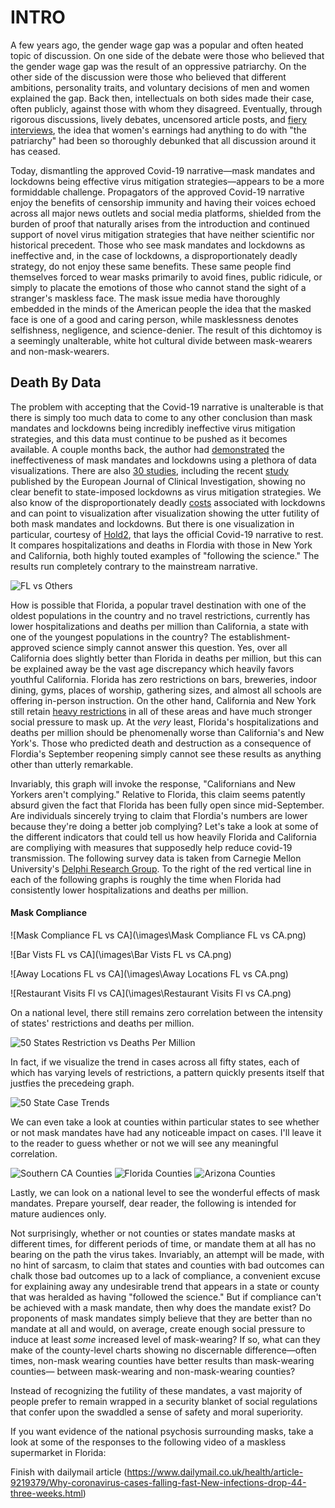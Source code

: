 # INTRO

A few years ago, the gender wage gap was a popular and often heated topic of discussion. On one side of the debate were those who believed that the gender wage gap was the result of an oppressive patriarchy. On the other side of the discussion were those who believed that different ambitions, personality traits, and voluntary decisions of men and women explained the gap. Back then, intellectuals on both sides made their case, often publicly, against those with whom they disagreed. Eventually, through rigorous discussions, lively debates, uncensored article posts, and [fiery interviews](https://www.youtube.com/watch?v=aMcjxSThD54), the idea that women's earnings had anything to do with "the patriarchy" had been so thoroughly debunked that all discussion around it has ceased. 

Today, dismantling the approved Covid-19 narrative&mdash;mask mandates and lockdowns being effective virus mitigation strategies&mdash;appears to be a more formiddable challenge. Propagators of the approved Covid-19 narrative enjoy the benefits of censorship immunity and having their voices echoed across all major news outlets and social media platforms, shielded from the burden of proof that naturally arises from the introduction and continued support of novel virus mitigation strategies that have neither scientific nor historical precedent. Those who see mask mandates and lockdowns as ineffective and, in the case of lockdowns, a disproportionately deadly strategy, do not enjoy these same benefits. These same people find themselves forced to wear masks primarily to avoid fines, public ridicule, or simply to placate the emotions of those who cannot stand the sight of a stranger's maskless face. The mask issue media have thoroughly embedded in the minds of the American people the idea that the masked face is one of a good and caring person, while masklessness denotes selfishness, negligence, and science-denier. The result of this dichtomoy is a seemingly unalterable, white hot cultural divide between mask-wearers and non-mask-wearers.

## Death By Data

The problem with accepting that the Covid-19 narrative is unalterable is that there is simply too much data to come to any other conclusion than mask mandates and lockdowns being incredibly ineffective virus mitigation strategies, and this data must continue to be pushed as it becomes available. A couple months back, the author had [demonstrated](https://mises.org/wire/theres-still-no-evidence-either-lockdowns-or-masks-are-game-changers) the ineffectiveness of mask mandates and lockdowns using a plethora of data visualizations. There are also [30 studies](https://www.aier.org/article/lockdowns-do-not-control-the-coronavirus-the-evidence/), including the recent [study](https://www.newsweek.com/covid-lockdowns-have-no-clear-benefit-vs-other-voluntary-measures-international-study-shows-1561656) published by the European Journal of Clinical Investigation, showing no clear benefit to state-imposed lockdowns as virus mitigation strategies. We also know of the disproportionately deadly [costs](https://rationalground.com/lockdowns-pros-and-cons/) associated with lockdowns and can point to visualization after visualization showing the utter futility of both mask mandates and lockdowns. But there is one visualization in particular, courtesy of [Hold2](https://twitter.com/Hold2llc), that lays the official Covid-19 narrative to rest. It compares hospitalizations and deaths in Flordia with those in New York and California, both highly touted examples of "following the science." The results run completely contrary to the mainstream narrative.

![FL vs Others](https://pbs.twimg.com/media/EtUGfNRXIAEaTTl?format=jpg&name=large)

How is possible that Florida, a popular travel destination with one of the oldest populations in the country and no travel restrictions, currently has lower hospitalizations and deaths per million than California, a state with one of the youngest populations in the country? The establishment-approved science simply cannot answer this question. Yes, over all California does slightly better than Florida in deaths per million, but this can be explained away be the vast age discrepancy which heavily favors youthful California. Florida has zero restrictions on bars, breweries, indoor dining, gyms, places of worship, gathering sizes, and almost all schools are offering in-person instruction. On the other hand, California and New York still retain [heavy restrictions](https://pbs.twimg.com/media/EtUGlYbXUAcyNrK?format=jpg&name=large) in all of these areas and have much stronger social pressure to mask up. At the *very* least, Florida's hospitalizations and deaths per million should be phenomenally worse than California's and New York's. Those who predicted death and destruction as a consequence of Flordia's September reopening simply cannot see these results as anything other than utterly remarkable. 

Invariably, this graph will invoke the response, "Californians and New Yorkers aren't complying." Relative to Florida, this claim seems patently absurd given the fact that Florida has been fully open since mid-September. Are individuals sincerely trying to claim that Flordia's numbers are lower because they're doing a better job complying? Let's take a look at some of the different indicators that could tell us how heavily Florida and California are compliying with measures that supposedly help reduce covid-19 transmission. The following survey data is taken from Carnegie Mellon University's [Delphi Research Group](https://delphi.cmu.edu/covidcast/survey-results/?date=20210201&region=FL). To the right of the red vertical line in each of the following graphs is roughly the time when Florida had consistently lower hospitalizations and deaths per million.

#### Mask Compliance

![Mask Compliance FL vs CA](\images\Mask Compliance FL vs CA.png)

![Bar Vists FL vs CA](\images\Bar Vists FL vs CA.png)

![Away Locations FL vs CA](\images\Away Locations FL vs CA.png)

![Restaurant Visits Fl vs CA](\images\Restaurant Visits Fl vs CA.png)


On a national level, there still remains zero correlation between the intensity of states' restrictions and deaths per million.

![50 States Restriction vs Deaths Per Million](https://pbs.twimg.com/media/Eqf4ZzjW4AAtgwQ?format=jpg&name=900x900)

In fact, if we visualize the trend in cases across all fifty states, each of which has varying levels of restrictions, a pattern quickly presents itself that justfies the precedeing graph.

![50 State Case Trends](/images/Case_Trends_All_50_States.png)

We can even take a look at counties within particular states to see whether or not mask mandates have had any noticeable impact on cases. I'll leave it to the reader to guess whether or not we will see any meaningful correlation.

![Southern CA Counties](https://pbs.twimg.com/media/EtaAjIbXcAIDmI6?format=jpg&name=large)
![Florida Counties](https://pbs.twimg.com/media/EtaAYFyXEAsiUbA?format=jpg&name=large)
![Arizona Counties](https://pbs.twimg.com/media/EtaAsvYXUAASBnE?format=jpg&name=4096x4096)

Lastly, we can look on a national level to see the wonderful effects of mask mandates. Prepare yourself, dear reader, the following is intended for mature audiences only.

Not surprisingly, whether or not counties or states mandate masks at different times, for different periods of time, or mandate them at all has no bearing on the path the virus takes. Invariably, an attempt will be made, with no hint of sarcasm, to claim that states and counties with bad outcomes can chalk those bad outcomes up to a lack of compliance, a convenient excuse for explaining away any undesirable trend that appears in a state or county that was heralded as having "followed the science." But if compliance can't be achieved with a mask mandate, then why does the mandate exist? Do proponents of mask mandates simply believe that they are better than no mandate at all and would, on average, create enough social pressure to induce at least *some* increased level of mask-wearing? If so, what can they make of the county-level charts showing no discernable difference&mdash;often times, non-mask wearing counties have better results than mask-wearing counties&mdash; between mask-wearing and non-mask-wearing counties? 

Instead of recognizing the futility of these mandates, a vast majority of people prefer to remain wrapped in a security blanket of social regulations that confer upon the swaddled a sense of safety and moral superiority.

If you want evidence of the national psychosis surrounding masks, take a look at some of the responses to the following video of a maskless supermarket in Florida:

Finish with dailymail article (https://www.dailymail.co.uk/health/article-9219379/Why-coronavirus-cases-falling-fast-New-infections-drop-44-three-weeks.html)

